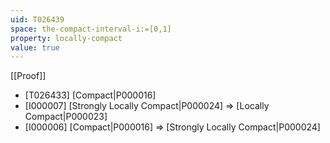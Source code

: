 ```yaml
---
uid: T026439
space: the-compact-interval-i:=[0,1]
property: locally-compact
value: true
---
```

[[Proof]]

* [T026433] [Compact|P000016]
* [I000007] [Strongly Locally Compact|P000024] => [Locally Compact|P000023]
* [I000006] [Compact|P000016] => [Strongly Locally Compact|P000024]

